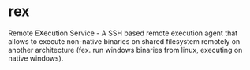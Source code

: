 rex
===

Remote EXecution Service - A SSH based remote execution agent that allows to execute non-native binaries on shared filesystem remotely on another architecture (fex. run windows binaries from linux, executing on native windows).
